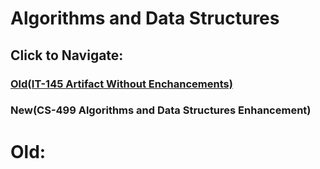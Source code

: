 <!-- (Adding content to your GitHub Pages site using Jekyll, n.d.) -->

# Algorithms and Data Structures

## Click to Navigate:
### [Old(IT-145 Artifact Without Enchancements)](#old)
### New(CS-499 Algorithms and Data Structures Enhancement)

# Old:
